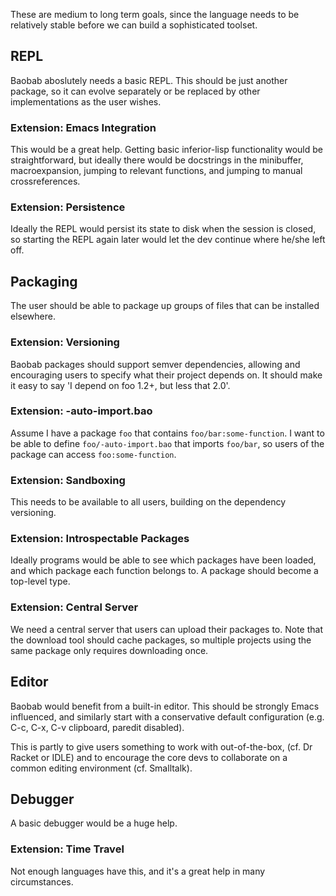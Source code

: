 These are medium to long term goals, since the language needs to be
relatively stable before we can build a sophisticated toolset.

## REPL

Baobab aboslutely needs a basic REPL. This should be just another
package, so it can evolve separately or be replaced by other
implementations as the user wishes.

### Extension: Emacs Integration

This would be a great help. Getting basic inferior-lisp functionality
would be straightforward, but ideally there would be docstrings in the
minibuffer, macroexpansion, jumping to relevant functions, and jumping
to manual crossreferences.

### Extension: Persistence

Ideally the REPL would persist its state to disk when the session is
closed, so starting the REPL again later would let the dev continue
where he/she left off.

## Packaging

The user should be able to package up groups of files that can be
installed elsewhere.

### Extension: Versioning

Baobab packages should support semver dependencies, allowing and
encouraging users to specify what their project depends on. It should
make it easy to say 'I depend on foo 1.2+, but less that 2.0'.

### Extension: -auto-import.bao

Assume I have a package `foo` that contains `foo/bar:some-function`. I
want to be able to define `foo/-auto-import.bao` that imports
`foo/bar`, so users of the package can access `foo:some-function`.

### Extension: Sandboxing

This needs to be available to all users, building on the dependency
versioning.

### Extension: Introspectable Packages

Ideally programs would be able to see which packages have been loaded,
and which package each function belongs to. A package should become a
top-level type.

### Extension: Central Server

We need a central server that users can upload their packages to. Note
that the download tool should cache packages, so multiple projects
using the same package only requires downloading once.

## Editor

Baobab would benefit from a built-in editor. This should be strongly
Emacs influenced, and similarly start with a conservative default
configuration (e.g. C-c, C-x, C-v clipboard, paredit disabled).

This is partly to give users something to work with out-of-the-box,
(cf. Dr Racket or IDLE) and to encourage the core devs to collaborate
on a common editing environment (cf. Smalltalk).

## Debugger

A basic debugger would be a huge help.

### Extension: Time Travel

Not enough languages have this, and it's a great help in many circumstances.
